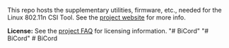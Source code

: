 This repo hosts the supplementary utilities, firmware, etc., needed for the
Linux 802.11n CSI Tool.  See the [project
website](http://dhalperi.github.com/linux-80211n-csitool/) for more info.

**License:**
See the [project FAQ](http://dhalperi.github.com/linux-80211n-csitool/faq.html) for licensing information.
"# BiCord" 
"# BiCord" 
#   B i C o r d  
 